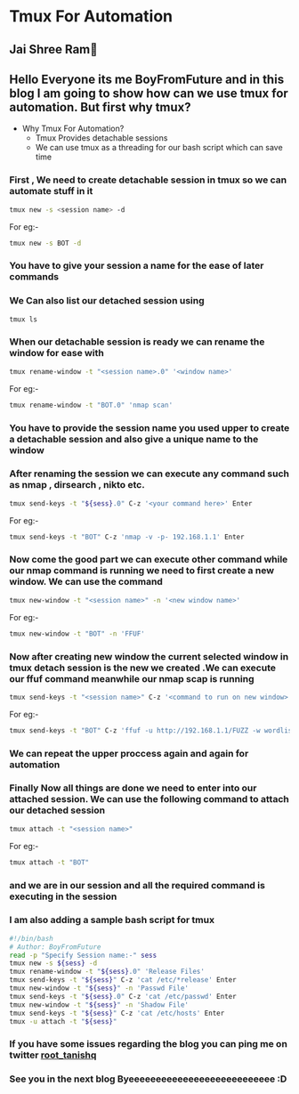 # Tmux For Automation

## Jai Shree Ram🚩
## Hello Everyone its me BoyFromFuture and in this blog I am going to show how can we use tmux for automation. But first why tmux?
- Why Tmux For Automation?
	- Tmux Provides detachable sessions
	- We can use tmux as a threading for our bash script which can save time
### First , We need to create detachable session in tmux so we can automate stuff in it
```bash
tmux new -s <session name> -d
```
For eg:- 
```bash
tmux new -s BOT -d
```
### You have to give your session a name for the ease of later commands
### We Can also list our detached session using
```bash
tmux ls
```
### When our detachable session is ready we can rename the window for ease with
```bash
tmux rename-window -t "<session name>.0" '<window name>'
```
For eg:- 
```bash
tmux rename-window -t "BOT.0" 'nmap scan'
```
### You have to provide the session name you used upper to create a detachable session and also give a unique name to the window 
### After renaming the session we can execute any command such as nmap , dirsearch , nikto etc.
```bash
tmux send-keys -t "${sess}.0" C-z '<your command here>' Enter
```
For eg:- 
```bash
tmux send-keys -t "BOT" C-z 'nmap -v -p- 192.168.1.1' Enter
```
### Now come the good part we can execute other command while our nmap command is running we need to first create a **new window**. We can use the command
```bash
tmux new-window -t "<session name>" -n '<new window name>'
```
For eg:- 
```bash
tmux new-window -t "BOT" -n 'FFUF'
```
### Now after creating new window the current selected window in tmux detach session is the new we created .We can execute our **ffuf** command meanwhile our **nmap** scap is running
```bash
tmux send-keys -t "<session name>" C-z '<command to run on new window>' Enter
```
For eg:- 
```bash
tmux send-keys -t "BOT" C-z 'ffuf -u http://192.168.1.1/FUZZ -w wordlist.txt -c' Enter
```
### We can repeat the upper proccess again and again for automation
### Finally Now all things are done we need to enter into our attached session. We can use the following command to **attach** our detached session
```bash
tmux attach -t "<session name>"
```
For eg:- 
```bash
tmux attach -t "BOT"
```
### and we are in our session and all the required command is executing in the session 
### I am also adding a sample bash script for tmux 
```bash
#!/bin/bash
# Author: BoyFromFuture
read -p "Specify Session name:-" sess
tmux new -s ${sess} -d
tmux rename-window -t "${sess}.0" 'Release Files'
tmux send-keys -t "${sess}" C-z 'cat /etc/*release' Enter
tmux new-window -t "${sess}" -n 'Passwd File'
tmux send-keys -t "${sess}.0" C-z 'cat /etc/passwd' Enter
tmux new-window -t "${sess}" -n 'Shadow File'
tmux send-keys -t "${sess}" C-z 'cat /etc/hosts' Enter
tmux -u attach -t "${sess}"
```
### If you have some issues regarding the blog you can ping me on twitter [root_tanishq](https://twitter.com/root_tanishq)
### See you in the next blog Byeeeeeeeeeeeeeeeeeeeeeeeeeee :D
